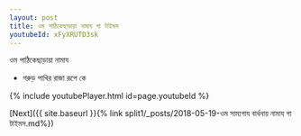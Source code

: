 ```yaml
---
layout: post
title: ওম পাঠিকেছাড়ায়া নামায গা টাইমস
youtubeId: xFyXRUTD3sk
---
```

 
 
 ওম পাঠিকেছাড়ায়া নামায  
 
 -  গরুড় পাখির রাজা রূপে কে 
 
  
 
  
 
 
 
 
 
 


{% include youtubePlayer.html id=page.youtubeId %}
 
[Next]({{ site.baseurl }}{% link  split1/_posts/2018-05-19-ওম সাম্যগায বার্ধনায় নামায গা টাইমস.md%})
 
